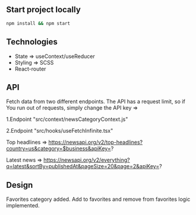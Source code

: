 ## Start project locally

```sh
npm install && npm start
```

## Technologies

- State => useContext/useReducer
- Styling => SCSS
- React-router

## API

Fetch data from two different endpoints.
The API has a request limit, so if You run out of requests, simply change the API key =>

1.Endpoint
"src/context/newsCategoryContext.js"

2.Endpoint
"src/hooks/useFetchInfinite.tsx"

Top headlines => https://newsapi.org/v2/top-headlines?country=us&category=$business&apiKey=?

Latest news => https://newsapi.org/v2/everything?q=latest&sortBy=publishedAt&pageSize=20&page=2&apiKey=?

## Design

Favorites category added. Add to favorites and remove from favorites logic implemented.
